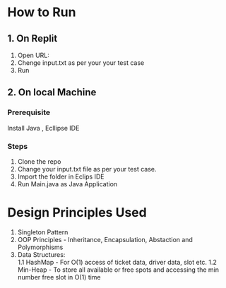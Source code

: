 # How to Run


## 1. On Replit
1. Open URL: 
2. Chenge input.txt as per your your test case
3. Run

## 2. On local Machine

### Prerequisite
Install Java , Ecllipse IDE

### Steps
1. Clone the repo
2. Change your input.txt file as per your test case.
3. Import the folder in Eclips IDE
4. Run Main.java as Java Application

# Design Principles Used
1. Singleton Pattern
2. OOP Principles - Inheritance, Encapsulation, Abstaction and Polymorphisms
3. Data Structures: <br/>
  1.1 HashMap - For O(1) access of ticket data, driver data, slot etc.
  1.2 Min-Heap - To store all available or free spots and accessing the min number free slot in O(1) time
